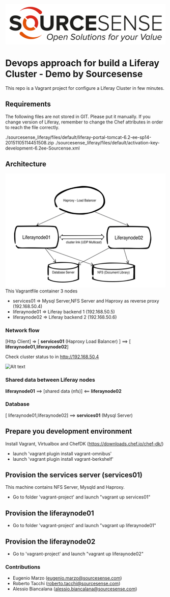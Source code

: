 ![Alt text](sourcesenselogo.png "Sourcesense")

# Devops approach for build a Liferay Cluster - Demo by Sourcesense #

This repo is a Vagrant project for configure a Liferay Cluster in few minutes.

## Requirements ##

The following files are not stored in GIT. Please put it manually. If you change version of Liferay, remember to change the Chef attributes in order to reach the file correctly.

./sourcesense_liferay/files/default/liferay-portal-tomcat-6.2-ee-sp14-20151105114451508.zip
./sourcesense_liferay/files/default/activation-key-development-6.2ee-Sourcense.xml

## Architecture ##

![Alt text](arch.jpg "Architecture")
This  Vagrantfile container 3 nodes

- services01 => Mysql Server,NFS Server and Haproxy as reverse proxy (192.168.50.4)
- liferaynode01 => Liferay backend 1 (192.168.50.5)
- liferaynode02 => Liferay backend 2 (192.168.50.6)

### Network flow ###
[Http Client] => [ __services01__ (Haproxy Load Balancer) ]  ==>  [ __liferaynode01,liferaynode02__]

Check cluster status to in http://192.168.50.4

![Alt text](clustat.png.png "clustat")

### Shared data between Liferay nodes ###
__liferaynode01__ ==> [shared data (nfs)] <== __liferaynode02__

### Database ###

[ liferaynode01,liferaynode02] ==> __services01__ (Mysql Server)

## Prepare you development environment ##
Install Vagrant, Virtualbox and ChefDK (https://downloads.chef.io/chef-dk/)

- launch 'vagrant plugin install vagrant-omnibus'
- launch 'vagrant plugin install vagrant-berkshelf'

## Provision the services server (services01) ##
This machine contains NFS Server, Mysqld and Haproxy.
- Go to folder 'vagrant-project' and launch "vagrant up services01"

## Provision the liferaynode01 ##
- Go to folder 'vagrant-project' and launch "vagrant up liferaynode01"

## Provision the liferaynode02 ##
- Go to 'vagrant-project' and launch "vagrant up liferaynode02"

### Contributions ###
+ Eugenio Marzo (eugenio.marzo@sourcesense.com)
+ Roberto Tacchi (roberto.tacchi@sourcesense.com)
+ Alessio Biancalana (alessio.biancalana@sourcesense.com)
